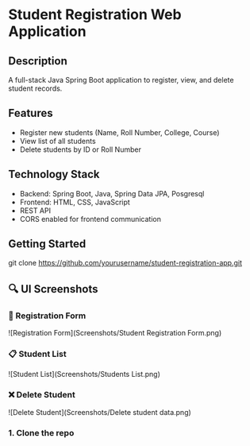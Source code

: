 # Student Registration Web Application

## Description
A full-stack Java Spring Boot application to register, view, and delete student records.

## Features
- Register new students (Name, Roll Number, College, Course)
- View list of all students
- Delete students by ID or Roll Number

## Technology Stack
- Backend: Spring Boot, Java, Spring Data JPA, Posgresql
- Frontend: HTML, CSS, JavaScript
- REST API
- CORS enabled for frontend communication

## Getting Started
git clone https://github.com/yourusername/student-registration-app.git

## 🔍 UI Screenshots

### 📝 Registration Form  
![Registration Form](Screenshots/Student Registration Form.png)

### 📋 Student List  
![Student List](Screenshots/Students List.png)

### ❌ Delete Student  
![Delete Student](Screenshots/Delete student data.png)


### 1. Clone the repo
```bash
